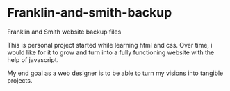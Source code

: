 # Franklin-and-smith-backup
Franklin and Smith website backup files

This is personal project started while learning html and css.
Over time, i would like for it to grow and turn into a fully functioning website with the help of javascript.

My end goal as a web designer is to be able to turn my visions into tangible projects.
